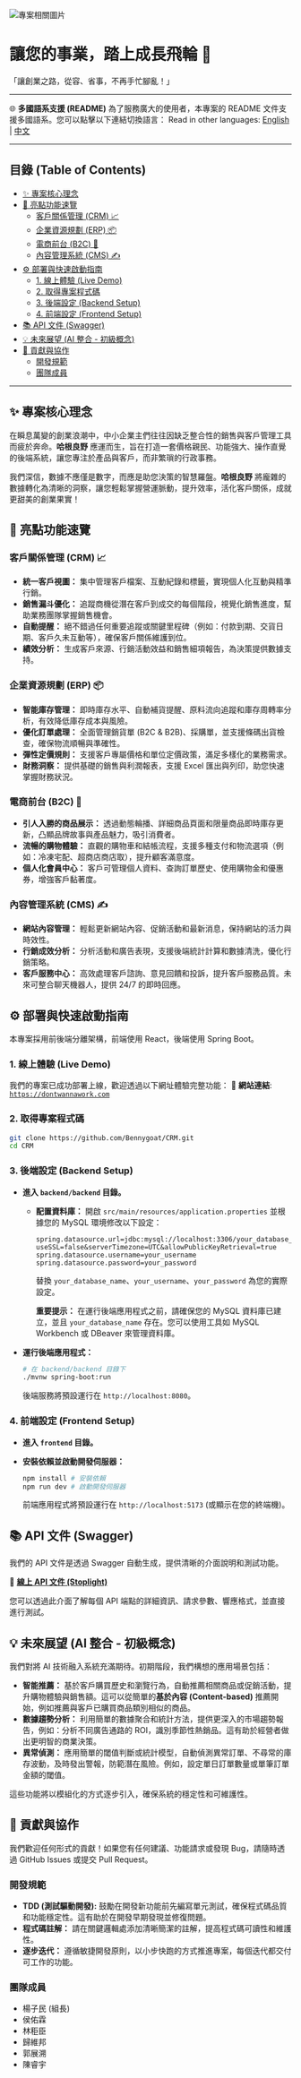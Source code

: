 
![專案相關圖片](frontend/src/assets/logo3.png)

# 讓您的事業，踏上成長飛輪 🚀

「讓創業之路，從容、省事，不再手忙腳亂！」

---

🌐 **多國語系支援 (README)**
為了服務廣大的使用者，本專案的 README 文件支援多國語系。您可以點擊以下連結切換語言：
Read in other languages: [English](README_en.md) | [中文](README.md)

---

## 目錄 (Table of Contents)

* [✨ 專案核心理念](#專案核心理念)
* [🌟 亮點功能速覽](#亮點功能速覽)
    * [客戶關係管理 (CRM) 📈](#客戶關係管理-crm-)
    * [企業資源規劃 (ERP) 📦](#企業資源規劃-erp-)
    * [電商前台 (B2C) 🛒](#電商前台-b2c-)
    * [內容管理系統 (CMS) ✍️](#內容管理系統-cms-)
* [⚙️ 部署與快速啟動指南](#部署與快速啟動指南)
    * [1. 線上體驗 (Live Demo)](#1-線上體驗-live-demo)
    * [2. 取得專案程式碼](#2-取得專案程式碼)
    * [3. 後端設定 (Backend Setup)](#3-後端設定-backend-setup)
    * [4. 前端設定 (Frontend Setup)](#4-前端設定-frontend-setup)
* [📚 API 文件 (Swagger)](#api-文件-swagger)
* [💡 未來展望 (AI 整合 - 初級概念)](#未來展望-ai-整合---初級概念)
* [🤝 貢獻與協作](#貢獻與協作)
    * [開發規範](#開發規範)
    * [團隊成員](#團隊成員)

---

<a id="chinese-version"></a>
## ✨ 專案核心理念

在瞬息萬變的創業浪潮中，中小企業主們往往因缺乏整合性的銷售與客戶管理工具而疲於奔命。**哈根良野** 應運而生，旨在打造一套價格親民、功能強大、操作直覺的後端系統，讓您專注於產品與客戶，而非繁瑣的行政事務。

我們深信，數據不應僅是數字，而應是助您決策的智慧羅盤。**哈根良野** 將龐雜的數據轉化為清晰的洞察，讓您輕鬆掌握營運脈動，提升效率，活化客戶關係，成就更甜美的創業果實！

## 🌟 亮點功能速覽

### 客戶關係管理 (CRM) 📈

* **統一客戶視圖：** 集中管理客戶檔案、互動紀錄和標籤，實現個人化互動與精準行銷。
* **銷售漏斗優化：** 追蹤商機從潛在客戶到成交的每個階段，視覺化銷售進度，幫助業務團隊掌握銷售機會。
* **自動提醒：** 絕不錯過任何重要追蹤或關鍵里程碑（例如：付款到期、交貨日期、客戶久未互動等），確保客戶關係維護到位。
* **績效分析：** 生成客戶來源、行銷活動效益和銷售細項報告，為決策提供數據支持。

### 企業資源規劃 (ERP) 📦

* **智能庫存管理：** 即時庫存水平、自動補貨提醒、原料流向追蹤和庫存周轉率分析，有效降低庫存成本與風險。
* **優化訂單處理：** 全面管理銷貨單 (B2C & B2B)、採購單，並支援條碼出貨檢查，確保物流順暢與準確性。
* **彈性定價規則：** 支援客戶專屬價格和單位定價政策，滿足多樣化的業務需求。
* **財務洞察：** 提供基礎的銷售與利潤報表，支援 Excel 匯出與列印，助您快速掌握財務狀況。

### 電商前台 (B2C) 🛒

* **引人入勝的商品展示：** 透過動態輪播、詳細商品頁面和限量商品即時庫存更新，凸顯品牌故事與產品魅力，吸引消費者。
* **流暢的購物體驗：** 直觀的購物車和結帳流程，支援多種支付和物流選項（例如：冷凍宅配、超商店商店取），提升顧客滿意度。
* **個人化會員中心：** 客戶可管理個人資料、查詢訂單歷史、使用購物金和優惠券，增強客戶黏著度。

### 內容管理系統 (CMS) ✍️

* **網站內容管理：** 輕鬆更新網站內容、促銷活動和最新消息，保持網站的活力與時效性。
* **行銷成效分析：** 分析活動和廣告表現，支援後端統計計算和數據清洗，優化行銷策略。
* **客戶服務中心：** 高效處理客戶諮詢、意見回饋和投訴，提升客戶服務品質。未來可整合聊天機器人，提供 24/7 的即時回應。

## ⚙️ 部署與快速啟動指南

本專案採用前後端分離架構，前端使用 React，後端使用 Spring Boot。

### 1. 線上體驗 (Live Demo)

我們的專案已成功部署上線，歡迎透過以下網址體驗完整功能：
🔗 **網站連結**: [`https://dontwannawork.com`](https://dontwannawork.com) 

### 2. 取得專案程式碼

```bash
git clone https://github.com/Bennygoat/CRM.git
cd CRM
````


### 3\. 後端設定 (Backend Setup)

* **進入 `backend/backend` 目錄。**

  * **配置資料庫：**
    開啟 `src/main/resources/application.properties` 並根據您的 MySQL 環境修改以下設定：

    ```properties
    spring.datasource.url=jdbc:mysql://localhost:3306/your_database_name?useSSL=false&serverTimezone=UTC&allowPublicKeyRetrieval=true
    spring.datasource.username=your_username
    spring.datasource.password=your_password
    ```

    替換 `your_database_name`、`your_username`、`your_password` 為您的實際設定。

    **重要提示：** 在運行後端應用程式之前，請確保您的 MySQL 資料庫已建立，並且 `your_database_name` 存在。您可以使用工具如 MySQL Workbench 或 DBeaver 來管理資料庫。


* **運行後端應用程式：**

  ```bash
  # 在 backend/backend 目錄下
  ./mvnw spring-boot:run
  ```

  後端服務將預設運行在 `http://localhost:8080`。

### 4\. 前端設定 (Frontend Setup)

* **進入 `frontend` 目錄。**

* **安裝依賴並啟動開發伺服器：**

  ```bash
  npm install # 安裝依賴
  npm run dev # 啟動開發伺服器
  ```

  前端應用程式將預設運行在 `http://localhost:5173` (或顯示在您的終端機)。

## 📚 API 文件 (Swagger)

我們的 API 文件是透過 Swagger 自動生成，提供清晰的介面說明和測試功能。

🔗 **[線上 API 文件 (Stoplight)](https://joshkuei.stoplight.io/docs/eeit04-crm/6msrw1ug1vxy-cms-erp-crm-api)**

您可以透過此介面了解每個 API 端點的詳細資訊、請求參數、響應格式，並直接進行測試。

## 💡 未來展望 (AI 整合 - 初級概念)

我們對將 AI 技術融入系統充滿期待。初期階段，我們構想的應用場景包括：

* **智能推薦：** 基於客戶購買歷史和瀏覽行為，自動推薦相關商品或促銷活動，提升購物體驗與銷售額。這可以從簡單的**基於內容 (Content-based)** 推薦開始，例如推薦與客戶已購買商品類別相似的商品。
* **數據趨勢分析：** 利用簡單的數據聚合和統計方法，提供更深入的市場趨勢報告，例如：分析不同廣告通路的 ROI，識別季節性熱銷品。這有助於經營者做出更明智的商業決策。
* **異常偵測：** 應用簡單的閾值判斷或統計模型，自動偵測異常訂單、不尋常的庫存波動，及時發出警報，防範潛在風險。例如，設定單日訂單數量或單筆訂單金額的閾值。

這些功能將以模組化的方式逐步引入，確保系統的穩定性和可維護性。

## 🤝 貢獻與協作

我們歡迎任何形式的貢獻！如果您有任何建議、功能請求或發現 Bug，請隨時透過 GitHub Issues 或提交 Pull Request。

### 開發規範

* **TDD (測試驅動開發):** 鼓勵在開發新功能前先編寫單元測試，確保程式碼品質和功能穩定性。這有助於在開發早期發現並修復問題。
* **程式碼註解：** 請在關鍵邏輯處添加清晰簡潔的註解，提高程式碼可讀性和維護性。
* **逐步迭代：** 遵循敏捷開發原則，以小步快跑的方式推進專案，每個迭代都交付可工作的功能。

### 團隊成員

* 楊子民 (組長)
* 侯佑霖
* 林秬臣
* 歸維邦
* 郭展溯
* 陳睿宇

```
```